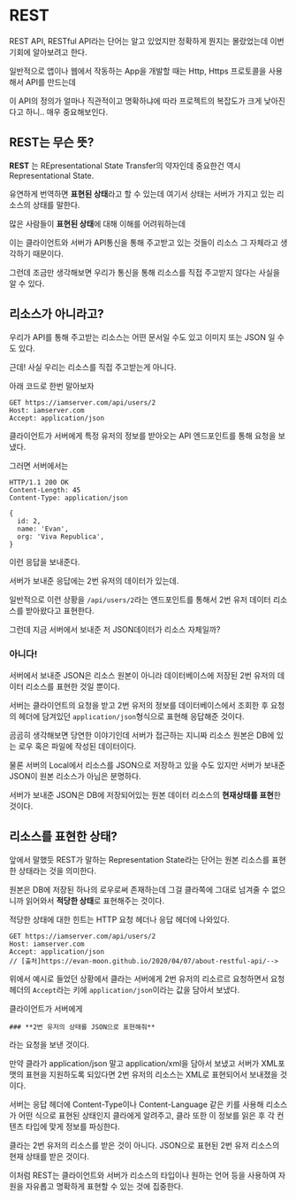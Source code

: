# REST

REST API, RESTful API라는 단어는 알고 있었지만 정확하게 뭔지는 몰랐었는데 이번 기회에 알아보려고 한다.

일반적으로 앱이나 웹에서 작동하는 App을 개발할 때는 Http, Https 프로토콜을 사용해서 API를 만드는데

이 API의 정의가 얼마나 직관적이고 명확하냐에 따라 프로젝트의 복잡도가 크게 낮아진다고 하니.. 매우 중요해보인다.

## REST는 무슨 뜻?

**REST** 는 REpresentational State Transfer의 약자인데 중요한건 역시 Representational State.

유연하게 번역하면 **표현된 상태**라고 할 수 있는데 여기서 상태는 서버가 가지고 있는 리소스의 상태를 말한다.

많은 사람들이 **표현된 상태**에 대해 이해를 어려워하는데

이는 클라이언트와 서버가 API통신을 통해 주고받고 있는 것들이 리소스 그 자체라고 생각하기 때문이다.

그런데 조금만 생각해보면 우리가 통신을 통해 리소스를 직접 주고받지 않다는 사실을 알 수 있다.

## 리소스가 아니라고?

우리가 API를 통해 주고받는 리소스는 어떤 문서일 수도 있고 이미지 또는 JSON 일 수도 있다.

근데! 사실 우리는 리소스를 직접 주고받는게 아니다.

아래 코드로 한번 말아보자

```http
GET https://iamserver.com/api/users/2
Host: iamserver.com
Accept: application/json
```
클라이언트가 서버에게 특정 유저의 정보를 받아오는 API 엔드포인트를 통해 요청을 보냈다.

그러면 서버에서는

```http
HTTP/1.1 200 OK
Content-Length: 45
Content-Type: application/json

{
  id: 2,
  name: 'Evan',
  org: 'Viva Republica',
}
```
이런 응답을 보내준다.

서버가 보내준 응답에는 2번 유저의 데이터가 있는데.

일반적으로 이런 상황을 `/api/users/2`라는 엔드포인트를 통해서 2번 유저 데이터 리소스를 받아왔다고 표현한다.

그런데 지금 서버에서 보내준 저 JSON데이터가 리소스 자체일까?

### **아니다!**

서버에서 보내준 JSON은 리소스 원본이 아니라 데이터베이스에 저장된 2번 유저의 데이터 리소스를 표현한 것일 뿐이다.

서버는 클라이언트의 요청을 받고 2번 유저의 정보를 데이터베이스에서 조회한 후 요청의 헤더에 담겨있던 `application/json`형식으로 표현해 응답해준 것이다.

곰곰히 생각해보면 당연한 이야기인데 서버가 접근하는 지니짜 리소스 원본은 DB에 있는 로우 혹은 파일에 작성된 데이터이다.

물론 서버의 Local에서 리소스를 JSON으로 저장하고 있을 수도 있지만 서버가 보내준 JSON이 원본 리소스가 아님은 분명하다.

서버가 보내준 JSON은 DB에 저장되어있는 원본 데이터 리소스의 **현재상태를 표현**한 것이다.

## 리소스를 표현한 상태?

앞에서 말했듯 REST가 말하는 Representation State라는 단어는 원본 리소스를 표현한 상태라는 것을 의미한다.

원본은 DB에 저장된 하나의 로우로써 존재하는데 그걸 클라쪽에 그대로 넘겨줄 수 없으니까 읽어와서 **적당한 상태**로 표현해주는 것이다.

적당한 상태에 대한 힌트는 HTTP 요청 헤더나 응답 헤더에 나와있다.

```http
GET https://iamserver.com/api/users/2
Host: iamserver.com
Accept: application/json
// [출처]https://evan-moon.github.io/2020/04/07/about-restful-api/-->
```

위에서 예시로 들었던 상황에서 클라는 서버에게 2번 유저의 리소르르 요청하면서 요청 헤더의 `Accept`라는 키에 `application/json`이라는 값을 담아서 보냈다.

클라이언트가 서버에게

`### **2번 유저의 상태를 JSON으로 표현해줘** `

라는 요청을 보낸 것이다.

만약 클라가 application/json 말고 application/xml을 담아서 보냈고 서버가 XML포맷의 표현을 지원하도록 되있다면 2번 유저의 리소스는 XML로 표현되어서 보내졌을 것이다.

서버는 응답 헤더에 Content-Type이나 Content-Language 같은  키를 사용해 리소스가 어떤 식으로 표현된 상태인지 클라에게 알려주고, 클라 또한 이 정보를 읽은 후 각 컨텐츠 타입에 맞게 정보를 파싱한다.

클라는 2번 유저의 리소스를 받은 것이 아니다. JSON으로 표현된 2번 유저 리소스의 현재 상태를 받은 것이다.

이처럼 REST는 클라이언트와 서버가 리소스의 타입이나 원하는 언어 등을 사용하여 자원을 자유롭고 명확하게 표현할 수 있는 것에 집중한다.


